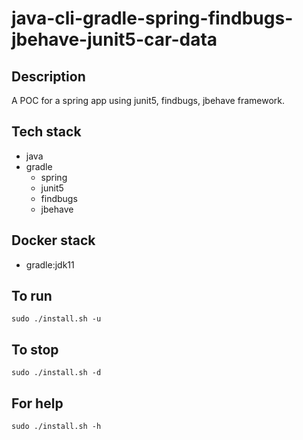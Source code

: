 # java-cli-gradle-spring-findbugs-jbehave-junit5-car-data

## Description
A POC for a spring app using junit5,
findbugs, jbehave framework.

## Tech stack
- java
- gradle
	- spring
  - junit5
  - findbugs
  - jbehave

## Docker stack
- gradle:jdk11

## To run
`sudo ./install.sh -u`

## To stop
`sudo ./install.sh -d`

## For help
`sudo ./install.sh -h`
